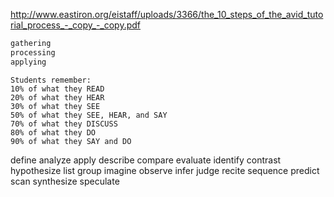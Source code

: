 
http://www.eastiron.org/eistaff/uploads/3366/the_10_steps_of_the_avid_tutorial_process_-_copy_-_copy.pdf

```coffee
gathering
processing
applying
```

```
Students remember:
10% of what they READ
20% of what they HEAR
30% of what they SEE
50% of what they SEE, HEAR, and SAY
70% of what they DISCUSS
80% of what they DO
90% of what they SAY and DO
```

define
analyze
apply
describe
compare
evaluate
identify
contrast
hypothesize
list
group
imagine
observe
infer
judge
recite
sequence
predict
scan
synthesize
speculate
